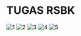 <h1> TUGAS RSBK</h1>

![1](https://user-images.githubusercontent.com/38846652/82070063-6ba42300-96fe-11ea-855d-097a019214ca.PNG) ![2](https://user-images.githubusercontent.com/38846652/82070067-6d6de680-96fe-11ea-89ff-4811c64f07cd.PNG)
![3](https://user-images.githubusercontent.com/38846652/82070068-6e067d00-96fe-11ea-80f2-d54c5ba9955b.PNG) ![4](https://user-images.githubusercontent.com/38846652/82070074-6f37aa00-96fe-11ea-8f01-3846cd6ed387.PNG)
![5](https://user-images.githubusercontent.com/38846652/82070079-6fd04080-96fe-11ea-960a-f9b415ceb16d.PNG)
